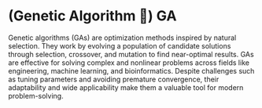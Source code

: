 # (Genetic Algorithm 🧬) GA

Genetic algorithms (GAs) are optimization methods inspired by natural selection. They work by evolving a population of candidate solutions through selection, crossover, and mutation to find near-optimal results. GAs are effective for solving complex and nonlinear problems across fields like engineering, machine learning, and bioinformatics. Despite challenges such as tuning parameters and avoiding premature convergence, their adaptability and wide applicability make them a valuable tool for modern problem-solving.

